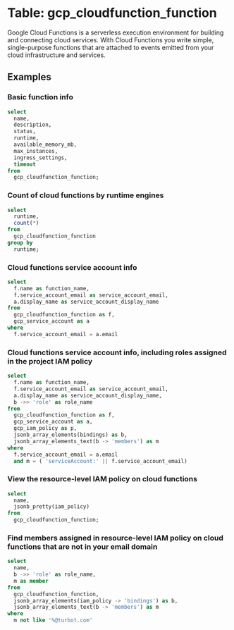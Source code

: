 # Table:  gcp_cloudfunction_function

Google Cloud Functions is a serverless execution environment for building and connecting cloud services. With Cloud Functions you write simple, single-purpose functions that are attached to events emitted from your cloud infrastructure and services. 

## Examples


### Basic function info

```sql
select
  name,
  description,
  status,
  runtime,
  available_memory_mb,
  max_instances,
  ingress_settings,
  timeout
from
  gcp_cloudfunction_function;
```


### Count of cloud functions by runtime engines
```sql
select
  runtime,
  count(*)
from
  gcp_cloudfunction_function
group by
  runtime;
```


### Cloud functions service account info
```sql
select
  f.name as function_name,
  f.service_account_email as service_account_email,
  a.display_name as service_account_display_name
from
  gcp_cloudfunction_function as f,
  gcp_service_account as a
where 
  f.service_account_email = a.email
```


### Cloud functions service account info, including roles assigned in the project IAM policy
```sql
select
  f.name as function_name,
  f.service_account_email as service_account_email,
  a.display_name as service_account_display_name,
  b ->> 'role' as role_name
from
  gcp_cloudfunction_function as f,
  gcp_service_account as a,
  gcp_iam_policy as p,
  jsonb_array_elements(bindings) as b,
  jsonb_array_elements_text(b -> 'members') as m
where 
  f.service_account_email = a.email
  and m = ( 'serviceAccount:' || f.service_account_email)
```


### View the resource-level IAM policy on cloud functions
```sql
select
  name,
  jsonb_pretty(iam_policy)
from
  gcp_cloudfunction_function;
```

### Find members assigned in resource-level IAM policy on cloud functions that are not in your email domain

```sql
select
  name,
  b ->> 'role' as role_name,
  m as member
from
  gcp_cloudfunction_function,
  jsonb_array_elements(iam_policy -> 'bindings') as b,
  jsonb_array_elements_text(b -> 'members') as m
where
  m not like '%@turbot.com'
```

